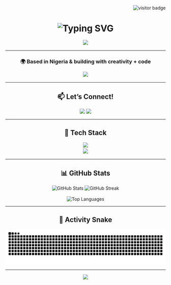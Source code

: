 <!-- VISITOR BADGE -->
<p align="right">
  <img src="https://visitor-badge.laobi.icu/badge?page_id=bos-code.bos-code" alt="visitor badge"/>
</p>

<!-- HEADER -->
<h1 align="center">
  <img src="https://readme-typing-svg.herokuapp.com?font=Fira+Code&size=32&duration=4000&pause=1000&center=true&vCenter=true&multiline=true&width=600&height=100&lines=Hey+there+%F0%9F%91%8B+I'm+Chidera+Okonkwo!;Frontend+Dev+%7C+React+Fan+%7C+Design+Lover" alt="Typing SVG" />
</h1>

<p align="center">
  <img src="https://img.shields.io/badge/Made_with❤️_by-Chidera-orange?style=flat-square" />
</p>

---

<!-- SHORT BIO -->
<h3 align="center">🌍 Based in Nigeria & building with creativity + code</h3>

<div align="center">
  <img src="https://readme-typing-svg.herokuapp.com?font=Fira+Code&size=18&pause=1000&color=F97316&vCenter=true&center=true&width=400&lines=🌱+Learning+React%2C+TailwindCSS%2C+Firebase;⚡+Ask+me+about+CSS%2C+SASS%2C+JS;🔭+Currently+working+on+cool+JavaScript+projects;🎯+Goal%3A+Build+ultra-polished+UI/UX;🍥+Fun+fact%3A+Naruto+on+a+rainy+night+is+peak+vibes" />
</div>

---

<!-- CONNECT -->
<h2 align="center">📫 Let’s Connect!</h2>
<p align="center">
  <a href="mailto:chidera9713@gmail.com"><img src="https://img.shields.io/badge/Gmail-EA4335?style=for-the-badge&logo=gmail&logoColor=white" /></a>
  <a href="https://bos-code.github.io" target="_blank"><img src="https://img.shields.io/badge/Portfolio-0A192F?style=for-the-badge&logo=google-chrome&logoColor=00FFFF" /></a>
</p>

---

<!-- SKILLS -->
<h2 align="center">🚀 Tech Stack</h2>

<p align="center">
  <img src="https://skillicons.dev/icons?i=html,css,sass,tailwind,less,js,react,firebase,vite,python" />
  <br/>
  <img src="https://skillicons.dev/icons?i=figma,github,git,vscode" />
</p>

---

<!-- STATS -->
<h2 align="center">📊 GitHub Stats</h2>

<p align="center">
  <img width="400" src="https://github-readme-stats.vercel.app/api?username=bos-code&show_icons=true&theme=tokyonight&border_radius=15" alt="GitHub Stats" />
  <img width="400" src="https://github-readme-streak-stats.herokuapp.com?user=bos-code&theme=tokyonight&border_radius=15" alt="GitHub Streak" />
  <br/><br/>
  <img width="400" src="https://github-readme-stats.vercel.app/api/top-langs/?username=bos-code&layout=compact&theme=tokyonight&border_radius=15&hide=html" alt="Top Languages" />
</p>

---

<!-- SNAKE CONTRIBUTIONS -->
<h2 align="center">🐍 Activity Snake</h2>

<p align="center">
  <img src="https://github.com/bos-code/bos-code/blob/output/github-contribution-grid-snake.svg" alt="Snake animation" />
</p>

---

<!-- MOTTO -->
<p align="center">
  <img src="https://readme-typing-svg.herokuapp.com?font=Fira+Code&size=22&pause=1000&color=10B981&vCenter=true&center=true&width=500&lines=“Do+mighty+things.”" />
</p>
